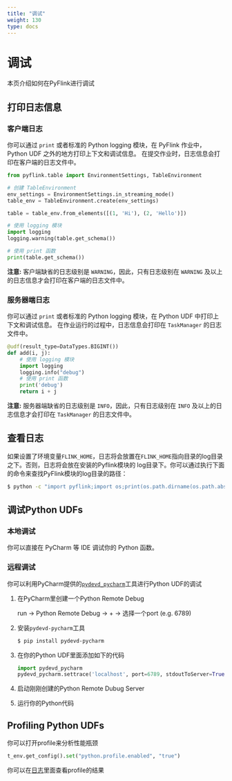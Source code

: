```yaml
---
title: "调试"
weight: 130
type: docs
---
```

<!--
Licensed to the Apache Software Foundation (ASF) under one
or more contributor license agreements.  See the NOTICE file
distributed with this work for additional information
regarding copyright ownership.  The ASF licenses this file
to you under the Apache License, Version 2.0 (the
"License"); you may not use this file except in compliance
with the License.  You may obtain a copy of the License at

  http://www.apache.org/licenses/LICENSE-2.0

Unless required by applicable law or agreed to in writing,
software distributed under the License is distributed on an
"AS IS" BASIS, WITHOUT WARRANTIES OR CONDITIONS OF ANY
KIND, either express or implied.  See the License for the
specific language governing permissions and limitations
under the License.
-->

# 调试

本页介绍如何在PyFlink进行调试

## 打印日志信息

### 客户端日志

你可以通过 `print` 或者标准的 Python logging 模块，在 PyFlink 作业中，Python UDF 之外的地方打印上下文和调试信息。
在提交作业时，日志信息会打印在客户端的日志文件中。

```python
from pyflink.table import EnvironmentSettings, TableEnvironment

# 创建 TableEnvironment
env_settings = EnvironmentSettings.in_streaming_mode()
table_env = TableEnvironment.create(env_settings)

table = table_env.from_elements([(1, 'Hi'), (2, 'Hello')])

# 使用 logging 模块
import logging
logging.warning(table.get_schema())

# 使用 print 函数
print(table.get_schema())
```

**注意:** 客户端缺省的日志级别是 `WARNING`，因此，只有日志级别在 `WARNING` 及以上的日志信息才会打印在客户端的日志文件中。

### 服务器端日志

你可以通过 `print` 或者标准的 Python logging 模块，在 Python UDF 中打印上下文和调试信息。
在作业运行的过程中，日志信息会打印在 `TaskManager` 的日志文件中。

```python
@udf(result_type=DataTypes.BIGINT())
def add(i, j):
    # 使用 logging 模块
    import logging
    logging.info("debug")
    # 使用 print 函数
    print('debug')
    return i + j
```

**注意:** 服务器端缺省的日志级别是 `INFO`，因此，只有日志级别在 `INFO` 及以上的日志信息才会打印在 `TaskManager` 的日志文件中。

## 查看日志

如果设置了环境变量`FLINK_HOME`，日志将会放置在`FLINK_HOME`指向目录的log目录之下。否则，日志将会放在安装的Pyflink模块的
log目录下。你可以通过执行下面的命令来查找PyFlink模块的log目录的路径：

```bash
$ python -c "import pyflink;import os;print(os.path.dirname(os.path.abspath(pyflink.__file__))+'/log')"
```

## 调试Python UDFs

### 本地调试

你可以直接在 PyCharm 等 IDE 调试你的 Python 函数。

### 远程调试

你可以利用PyCharm提供的[`pydevd_pycharm`](https://pypi.org/project/pydevd-pycharm/)工具进行Python UDF的调试

1. 在PyCharm里创建一个Python Remote Debug

    run -> Python Remote Debug -> + -> 选择一个port (e.g. 6789)

2. 安装`pydevd-pycharm`工具

    ```bash
    $ pip install pydevd-pycharm
    ```

3. 在你的Python UDF里面添加如下的代码

    ```python
    import pydevd_pycharm
    pydevd_pycharm.settrace('localhost', port=6789, stdoutToServer=True, stderrToServer=True)
    ```

4. 启动刚刚创建的Python Remote Dubug Server

5. 运行你的Python代码


## Profiling Python UDFs

你可以打开profile来分析性能瓶颈

```python
t_env.get_config().set("python.profile.enabled", "true")
``` 

你可以在[日志](#查看日志)里面查看profile的结果

